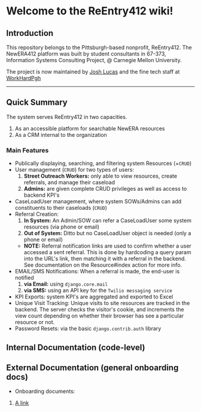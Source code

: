 # Welcome to the ReEntry412 wiki!

## Introduction

This repository belongs to the Pittsburgh-based nonprofit, ReEntry412. The NewERA412 platform was built by student consultants in 67-373, Information Systems Consulting Project, @ Carnegie Mellon University.

The project is now maintained by <a href="mailto:jlucas@workhardpgh.com">Josh Lucas</a> and the fine tech staff at <a href="https://workhardpgh.com">WorkHardPgh</a>

***

## Quick Summary 

The system serves ReEntry412 in two capacities. 
1. As an accessible platform for searchable NewERA resources
2. As a CRM internal to the organization 

### Main Features
* Publically displaying, searching, and filtering system Resources (+`CRUD`)
* User management (`CRUD`) for two types of users:
  1. __Street Outreach Workers:__ only able to view resources, create referrals, and manage their caseload
  2. __Admins:__ are given complete CRUD privileges as well as access to backend KPI's
* CaseLoadUser management, where system SOWs/Admins can add constituents to their caseloads (`CRUD`)
* Referral Creation: 
  1. __In System:__ An Admin/SOW can refer a CaseLoadUser some system resources (via phone or email)
  2. __Out of System:__ Ditto but no CaseLoadUser object is needed (only a phone or email)
  * __NOTE:__ Referral notification links are used to confirm whether a user accessed a sent referral. This is done by hardcoding a query param into the URL's link, then matching it with a referral in the backend. See documentation on the Resource#index action for more info.
* EMAIL/SMS Notifications: When a referral is made, the end-user is notified 
  1. __via Email:__ using `django.core.mail`
  2. __via SMS:__ using an API key for the `Twilio messaging service`
* KPI Exports: system KPI's are aggregated and exported to Excel
* Unique Visit Tracking: Unique visits to site resources are tracked in the backend. The server checks the visitor's cookie, and increments the view count depending on whether their browser has see a particular resource or not. 
* Password Resets: via the basic `django.contrib.auth` library

## Internal Documentation (code-level)

## External Documentation (general onboarding docs) 
* Onboarding documents:
1. <a href="">A link</a>
